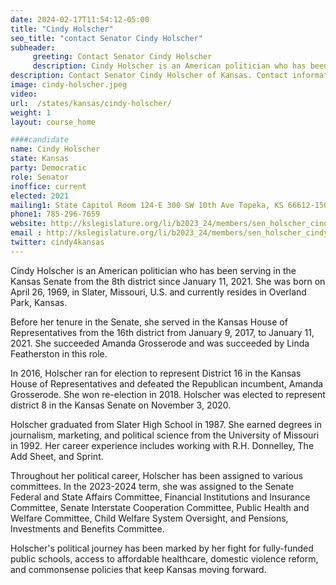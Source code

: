 ```yaml
---
date: 2024-02-17T11:54:12-05:00
title: "Cindy Holscher"
seo_title: "contact Senator Cindy Holscher"
subheader:
     greeting: Contact Senator Cindy Holscher
     description: Cindy Holscher is an American politician who has been serving in the Kansas Senate from the 8th district since January 11, 2021. She was born on April 26, 1969, in Slater, Missouri, U.S. and currently resides in Overland Park, Kansas.
description: Contact Senator Cindy Holscher of Kansas. Contact information for Cindy Holscher includes email address, phone number, and mailing address.
image: cindy-holscher.jpeg
video:
url:  /states/kansas/cindy-holscher/
weight: 1
layout: course_home

####candidate
name: Cindy Holscher
state: Kansas
party: Democratic
role: Senator
inoffice: current
elected: 2021
mailing1: State Capitol Room 124-E 300 SW 10th Ave Topeka, KS 66612-1504
phone1: 785-296-7659
website: http://kslegislature.org/li/b2023_24/members/sen_holscher_cindy_1/
email : http://kslegislature.org/li/b2023_24/members/sen_holscher_cindy_1/
twitter: cindy4kansas
---
```


Cindy Holscher is an American politician who has been serving in the Kansas Senate from the 8th district since January 11, 2021. She was born on April 26, 1969, in Slater, Missouri, U.S. and currently resides in Overland Park, Kansas.

Before her tenure in the Senate, she served in the Kansas House of Representatives from the 16th district from January 9, 2017, to January 11, 2021. She succeeded Amanda Grosserode and was succeeded by Linda Featherston in this role.

In 2016, Holscher ran for election to represent District 16 in the Kansas House of Representatives and defeated the Republican incumbent, Amanda Grosserode. She won re-election in 2018. Holscher was elected to represent district 8 in the Kansas Senate on November 3, 2020.

Holscher graduated from Slater High School in 1987. She earned degrees in journalism, marketing, and political science from the University of Missouri in 1992. Her career experience includes working with R.H. Donnelley, The Add Sheet, and Sprint.

Throughout her political career, Holscher has been assigned to various committees. In the 2023-2024 term, she was assigned to the Senate Federal and State Affairs Committee, Financial Institutions and Insurance Committee, Senate Interstate Cooperation Committee, Public Health and Welfare Committee, Child Welfare System Oversight, and Pensions, Investments and Benefits Committee.

Holscher's political journey has been marked by her fight for fully-funded public schools, access to affordable healthcare, domestic violence reform, and commonsense policies that keep Kansas moving forward.
